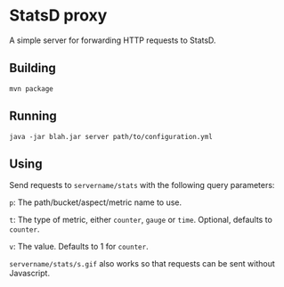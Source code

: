 StatsD proxy
=================

A simple server for forwarding HTTP requests to StatsD.


## Building

    mvn package

## Running

	java -jar blah.jar server path/to/configuration.yml

## Using

Send requests to `servername/stats` with the following query parameters:

`p`: The path/bucket/aspect/metric name to use.

`t`: The type of metric, either `counter`, `gauge` or `time`. Optional, defaults to `counter`.

`v`: The value. Defaults to 1 for `counter`.

`servername/stats/s.gif` also works so that requests can be sent without Javascript.